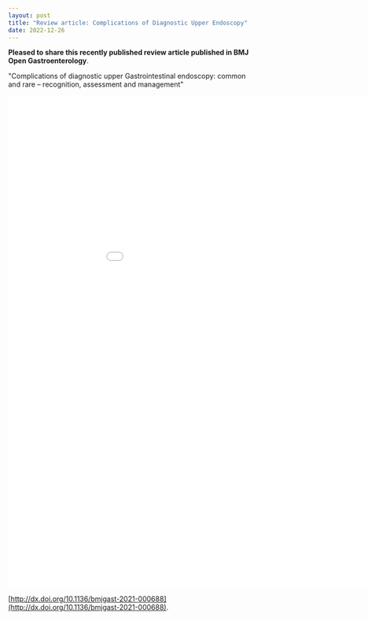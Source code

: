 ```yaml
---
layout: post
title: "Review article: Complications of Diagnostic Upper Endoscopy"
date: 2022-12-26
---
```


**Pleased to share this recently published review article published in BMJ Open Gastroenterology**. 

"Complications of diagnostic upper Gastrointestinal endoscopy: common and rare – recognition, assessment and management"



<embed src="[https://bmjopengastro.bmj.com/content/9/1/e000688]" style="width:1000px; height: 1000px;">



[http://dx.doi.org/10.1136/bmjgast-2021-000688](http://dx.doi.org/10.1136/bmjgast-2021-000688).
